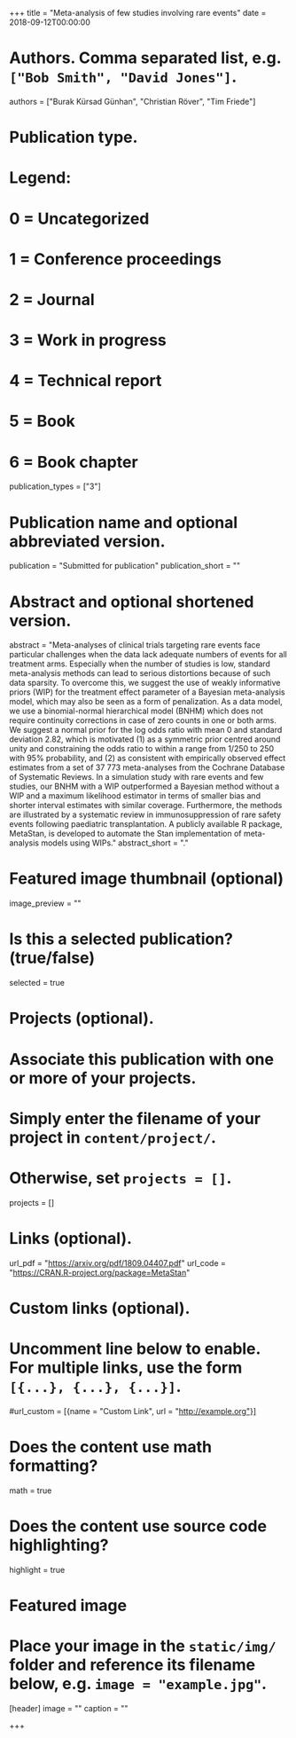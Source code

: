 +++
title = "Meta-analysis of few studies involving rare events"
date = 2018-09-12T00:00:00

# Authors. Comma separated list, e.g. `["Bob Smith", "David Jones"]`.
authors = ["Burak Kürsad Günhan", "Christian Röver", "Tim Friede"]

# Publication type.
# Legend:
# 0 = Uncategorized
# 1 = Conference proceedings
# 2 = Journal
# 3 = Work in progress
# 4 = Technical report
# 5 = Book
# 6 = Book chapter
publication_types = ["3"]

# Publication name and optional abbreviated version.
publication = "Submitted for publication"
publication_short = ""

# Abstract and optional shortened version.
abstract = "Meta-analyses of clinical trials targeting rare events face particular challenges when the data lack adequate numbers of events for all treatment arms. Especially when the number of studies is low, standard meta-analysis methods can lead to serious distortions because of such data sparsity. To overcome this, we suggest the use of weakly informative priors (WIP) for the treatment effect parameter of a Bayesian meta-analysis model, which may also be seen as a form of penalization. As a data model, we use a binomial-normal hierarchical model (BNHM) which does not require continuity corrections in case of zero counts in one or both arms. We suggest a normal prior for the log odds ratio with mean 0 and standard deviation 2.82, which is motivated (1) as a symmetric prior centred around unity and constraining the odds ratio to within a range from 1/250 to 250 with 95% probability, and (2) as consistent with empirically observed effect estimates from a set of 37 773 meta-analyses from the Cochrane Database of Systematic Reviews. In a simulation study with rare events and few studies, our BNHM with a WIP outperformed a Bayesian method without a WIP and a maximum likelihood estimator in terms of smaller bias and shorter interval estimates with similar coverage. Furthermore, the methods are illustrated by a systematic review in immunosuppression of rare safety events following paediatric transplantation. A publicly available R package, MetaStan, is developed to automate the Stan implementation of meta-analysis models using WIPs."
abstract_short = "."

# Featured image thumbnail (optional)
image_preview = ""

# Is this a selected publication? (true/false)
selected = true

# Projects (optional).
#   Associate this publication with one or more of your projects.
#   Simply enter the filename of your project in `content/project/`.
#   Otherwise, set `projects = []`.
projects = []

# Links (optional).
url_pdf = "https://arxiv.org/pdf/1809.04407.pdf"
url_code = "https://CRAN.R-project.org/package=MetaStan"

# Custom links (optional).
#   Uncomment line below to enable. For multiple links, use the form `[{...}, {...}, {...}]`.
#url_custom = [{name = "Custom Link", url = "http://example.org"}]

# Does the content use math formatting?
math = true

# Does the content use source code highlighting?
highlight = true

# Featured image
# Place your image in the `static/img/` folder and reference its filename below, e.g. `image = "example.jpg"`.
[header]
image = ""
caption = ""

+++

